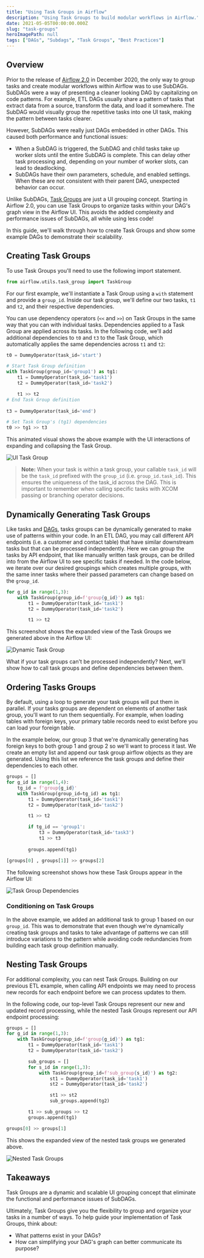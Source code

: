 ```yaml
---
title: "Using Task Groups in Airflow"
description: "Using Task Groups to build modular workflows in Airflow."
date: 2021-05-05T00:00:00.000Z
slug: "task-groups"
heroImagePath: null
tags: ["DAGs", "Subdags", "Task Groups", "Best Practices"]
---
```


## Overview

Prior to the release of [Airflow 2.0](https://www.astronomer.io/blog/introducing-airflow-2-0) in December 2020, the only way to group tasks and create modular workflows within Airflow was to use SubDAGs. SubDAGs were a way of presenting a cleaner looking DAG by capitalizing on code patterns. For example, ETL DAGs usually share a pattern of tasks that extract data from a source, transform the data, and load it somewhere. The SubDAG would visually group the repetitive tasks into one UI task, making the pattern between tasks clearer.

However, SubDAGs were really just DAGs embedded in other DAGs. This caused both performance and functional issues:

- When a SubDAG is triggered, the SubDAG and child tasks take up worker slots until the entire SubDAG is complete. This can delay other task processing and, depending on your number of worker slots, can lead to deadlocking.
- SubDAGs have their own parameters, schedule, and enabled settings. When these are not consistent with their parent DAG, unexpected behavior can occur.

Unlike SubDAGs, [Task Groups](https://airflow.apache.org/docs/apache-airflow/stable/concepts.html#taskgroup) are just a UI grouping concept. Starting in Airflow 2.0, you can use Task Groups to organize tasks within your DAG's graph view in the Airflow UI. This avoids the added complexity and performance issues of SubDAGs, all while using less code!

In this guide, we'll walk through how to create Task Groups and show some example DAGs to demonstrate their scalability.

## Creating Task Groups

To use Task Groups you'll need to use the following import statement.

```python 
from airflow.utils.task_group import TaskGroup
```


For our first example, we'll instantiate a Task Group using a `with` statement and provide a `group_id`. Inside our task group, we'll define our two tasks, `t1` and `t2`, and their respective dependencies. 

You can use dependency operators (`<<` and `>>`) on Task Groups in the same way that you can with individual tasks. Dependencies applied to a Task Group are applied across its tasks. In the following code, we'll add additional dependencies to `t0` and `t3` to the Task Group, which automatically applies the same dependencies across `t1` and `t2`:  

```python
t0 = DummyOperator(task_id='start')

# Start Task Group definition
with TaskGroup(group_id='group1') as tg1:
    t1 = DummyOperator(task_id='task1')
    t2 = DummyOperator(task_id='task2')

    t1 >> t2
# End Task Group definition
    
t3 = DummyOperator(task_id='end')

# Set Task Group's (tg1) dependencies
t0 >> tg1 >> t3
```

This animated visual shows the above example with the UI interactions of expanding and collapsing the Task Group.

![UI Task Group](https://assets2.astronomer.io/main/guides/task-groups/task_groups_ui.gif)

> **Note:** When your task is within a task group, your callable `task_id` will be the `task_id` prefixed with the `group_id` (i.e. `group_id.task_id`). This ensures the uniqueness of the task_id across the DAG. This is important to remember when calling specific tasks with XCOM passing or branching operator decisions.

## Dynamically Generating Task Groups

Like tasks and [DAGs](https://www.astronomer.io/guides/dynamically-generating-dags), tasks groups can be dynamically generated to make use of patterns within your code. In an ETL DAG, you may call different API endpoints (i.e. a customer and contact table) that have similar downstream tasks but that can be processed independently. Here we can group the tasks by API endpoint, that like manually written task groups, can be drilled into from the Airflow UI to see specific tasks if needed. In the code below, we iterate over our desired groupings which creates multiple groups, with the same inner tasks where their passed parameters can change based on the `group_id`.

```python
for g_id in range(1,3):
    with TaskGroup(group_id=f'group{g_id}') as tg1:
        t1 = DummyOperator(task_id='task1')
        t2 = DummyOperator(task_id='task2')

        t1 >> t2
```

This screenshot shows the expanded view of the Task Groups we generated above in the Airflow UI:

![Dynamic Task Group](https://assets2.astronomer.io/main/guides/task-groups/dynamic_task_groups.png)

What if your task groups can't be processed independently? Next, we'll show how to call task groups and define dependencies between them.

## Ordering Tasks Groups

By default, using a loop to generate your task groups will put them in parallel. If your tasks groups are dependent on elements of another task group, you'll want to run them sequentially. For example, when loading tables with foreign keys, your primary table records need to exist before you can load your foreign table.

In the example below, our group 3 that we're dynamically generating has foreign keys to both group 1 and group 2 so we'll want to process it last. We create an empty list and append our task group airflow objects as they are generated. Using this list we reference the task groups and define their dependencies to each other.

```python
groups = []
for g_id in range(1,4):
    tg_id = f'group{g_id}'
    with TaskGroup(group_id=tg_id) as tg1:
        t1 = DummyOperator(task_id='task1')
        t2 = DummyOperator(task_id='task2')

        t1 >> t2

        if tg_id == 'group1':
            t3 = DummyOperator(task_id='task3')
            t1 >> t3
                
        groups.append(tg1)

[groups[0] , groups[1]] >> groups[2]
```

The following screenshot shows how these Task Groups appear in the Airflow UI:

![Task Group Dependencies](https://assets2.astronomer.io/main/guides/task-groups/task_group_dependencies.png)

### Conditioning on Task Groups

In the above example, we added an additional task to group 1 based on our `group_id`. This was to demonstrate that even though we're dynamically creating task groups and tasks to take advantage of patterns we can still introduce variations to the pattern while avoiding code redundancies from building each task group definition manually.

## Nesting Task Groups

For additional complexity, you can nest Task Groups. Building on our previous ETL example, when calling API endpoints we may need to process new records for each endpoint before we can process updates to them.

In the following code, our top-level Task Groups represent our new and updated record processing, while the nested Task Groups represent our API endpoint processing:

```python
groups = []
for g_id in range(1,3):
    with TaskGroup(group_id=f'group{g_id}') as tg1:
        t1 = DummyOperator(task_id='task1')
        t2 = DummyOperator(task_id='task2')

        sub_groups = []
        for s_id in range(1,3):
            with TaskGroup(group_id=f'sub_group{s_id}') as tg2:
                st1 = DummyOperator(task_id='task1')
                st2 = DummyOperator(task_id='task2')

                st1 >> st2
                sub_groups.append(tg2)

        t1 >> sub_groups >> t2
        groups.append(tg1)

groups[0] >> groups[1]
```

This shows the expanded view of the nested task groups we generated above.

![Nested Task Groups](https://assets2.astronomer.io/main/guides/task-groups/nested_task_groups.png)

## Takeaways

Task Groups are a dynamic and scalable UI grouping concept that eliminate the functional and performance issues of SubDAGs. 

Ultimately, Task Groups give you the flexibility to group and organize your tasks in a number of ways. To help guide your implementation of Task Groups, think about:

- What patterns exist in your DAGs?
- How can simplifying your DAG's graph can better communicate its purpose?
